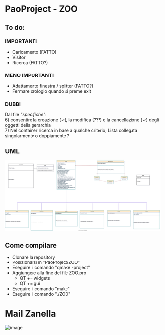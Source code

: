 # PaoProject - ZOO

## To do:
### IMPORTANTI
- Caricamento (FATTO)
- Visitor
- Ricerca (FATTO?)

### MENO IMPORTANTI
- Adattamento finestra / splitter (FATTO?)
- Fermare orologio quando si preme exit

### DUBBI
Dal file <i>"specifiche"</i>:  
6) consentire la creazione (✓), la modifica (???) e la cancellazione (✓) degli oggetti della gerarchia  
7) Nel container ricerca in base a qualche criterio;
	Lista collegata singolarmente o doppiamente ?


## UML
![Schema UML](https://github.com/DavidePicc/PaoProject/blob/main/prova.drawio.svg)


## Come compilare
- Clonare la repository
- Posizionarsi in "PaoProject/ZOO"
- Eseguire il comando "qmake -project"
- Aggiungere alla fine del file ZOO.pro
    - QT += widgets
    - QT += gui
- Eseguire il comando "make"
- Eseguire il comando "./ZOO"


# Mail Zanella
![image](https://github.com/DavidePicc/PaoProject/assets/119404292/abe76a90-d797-452e-a342-e836a7666a11)
